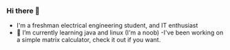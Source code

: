 ### Hi there 👋

- I'm a freshman electrical engineering student, and IT enthusiast
- 🌱 I’m currently learning java and linux (I'm a noob)
-I've been working on a simple matrix calculator, check it out if you want.
